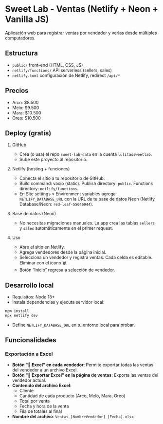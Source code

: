 # Sweet Lab - Ventas (Netlify + Neon + Vanilla JS)

Aplicación web para registrar ventas por vendedor y verlas desde múltiples computadores.

## Estructura
- `public/` front-end (HTML, CSS, JS)
- `netlify/functions/` API serverless (sellers, sales)
- `netlify.toml` configuración de Netlify, redirect `/api/*`

## Precios
- Arco: $8.500
- Melo: $9.500
- Mara: $10.500
- Oreo: $10.500

## Deploy (gratis)
1) GitHub
   - Crea (o usa) el repo `sweet-lab-data` en la cuenta `lulitassweetlab`.
   - Sube este proyecto al repositorio.

2) Netlify (hosting + funciones)
   - Conecta el sitio a tu repositorio de GitHub.
   - Build command: vacío (static). Publish directory: `public`. Functions directory: `netlify/functions`.
   - En Site settings > Environment variables agrega `NETLIFY_DATABASE_URL` con la URL de tu base de datos Neon (Netlify Database/Neon: `red-leaf-55646944`).

3) Base de datos (Neon)
   - No necesitas migraciones manuales. La app crea las tablas `sellers` y `sales` automáticamente en el primer request.

4) Uso
   - Abre el sitio en Netlify.
   - Agrega vendedores desde la página inicial.
   - Selecciona un vendedor y registra ventas. Cada celda es editable. Eliminar con el ícono 🗑️.
   - Botón “Inicio” regresa a selección de vendedor.

## Desarrollo local
- Requisitos: Node 18+
- Instala dependencias y ejecuta servidor local:

```bash
npm install
npx netlify dev
```

- Define `NETLIFY_DATABASE_URL` en tu entorno local para probar.

## Funcionalidades

### Exportación a Excel
- **Botón "📄 Excel" en cada vendedor**: Permite exportar todas las ventas del vendedor a un archivo Excel.
- **Botón "📄 Exportar Excel" en la página de ventas**: Exporta las ventas del vendedor actual.
- **Contenido del archivo Excel**:
  - Cliente
  - Cantidad de cada producto (Arco, Melo, Mara, Oreo)
  - Total por venta
  - Fecha y hora de la venta
  - Fila de totales al final
- **Nombre del archivo**: `Ventas_[NombreVendedor]_[Fecha].xlsx`